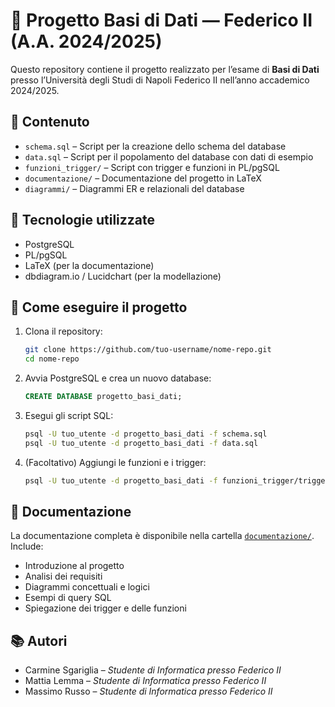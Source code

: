 # 📘 Progetto Basi di Dati — Federico II (A.A. 2024/2025)

Questo repository contiene il progetto realizzato per l’esame di **Basi di Dati** presso l’Università degli Studi di Napoli Federico II nell’anno accademico 2024/2025.

## 📁 Contenuto

- `schema.sql` – Script per la creazione dello schema del database
- `data.sql` – Script per il popolamento del database con dati di esempio
- `funzioni_trigger/` – Script con trigger e funzioni in PL/pgSQL
- `documentazione/` – Documentazione del progetto in LaTeX
- `diagrammi/` – Diagrammi ER e relazionali del database

## 🧰 Tecnologie utilizzate

- PostgreSQL
- PL/pgSQL
- LaTeX (per la documentazione)
- dbdiagram.io / Lucidchart (per la modellazione)

## 🚀 Come eseguire il progetto

1. Clona il repository:
   ```bash
   git clone https://github.com/tuo-username/nome-repo.git
   cd nome-repo
   ```

2. Avvia PostgreSQL e crea un nuovo database:
   ```sql
   CREATE DATABASE progetto_basi_dati;
   ```

3. Esegui gli script SQL:
   ```bash
   psql -U tuo_utente -d progetto_basi_dati -f schema.sql
   psql -U tuo_utente -d progetto_basi_dati -f data.sql
   ```

4. (Facoltativo) Aggiungi le funzioni e i trigger:
   ```bash
   psql -U tuo_utente -d progetto_basi_dati -f funzioni_trigger/trigger_e_funzioni.sql
   ```

## 📄 Documentazione

La documentazione completa è disponibile nella cartella [`documentazione/`](./documentazione/). Include:

- Introduzione al progetto
- Analisi dei requisiti
- Diagrammi concettuali e logici
- Esempi di query SQL
- Spiegazione dei trigger e delle funzioni

## 📚 Autori

- Carmine Sgariglia – *Studente di Informatica presso Federico II*
- Mattia Lemma – *Studente di Informatica presso Federico II*
- Massimo Russo – *Studente di Informatica presso Federico II*


